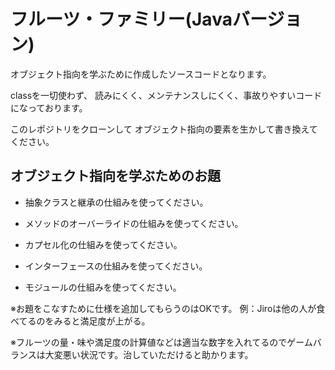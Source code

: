 # フルーツ・ファミリー(Javaバージョン)

オブジェクト指向を学ぶために作成したソースコードとなります。

classを一切使わず、
読みにくく、メンテナンスしにくく、事故りやすいコードになっております。

このレポジトリをクローンして
オブジェクト指向の要素を生かして書き換えてください。

## オブジェクト指向を学ぶためのお題

- 抽象クラスと継承の仕組みを使ってください。

- メソッドのオーバーライドの仕組みを使ってください。

- カプセル化の仕組みを使ってください。

- インターフェースの仕組みを使ってください。

- モジュールの仕組みを使ってください。


※お題をこなすために仕様を追加してもらうのはOKです。
例：Jiroは他の人が食べてるのをみると満足度が上がる。

※フルーツの量・味や満足度の計算値などは適当な数字を入れてるのでゲームバランスは大変悪い状況です。治していただけると助かります。
